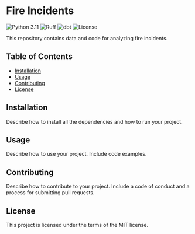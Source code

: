 # Fire Incidents

![Python 3.11](https://img.shields.io/badge/python-3.11-blue)
![Ruff](https://img.shields.io/badge/ruff-v0.1.11-green)
![dbt](https://img.shields.io/badge/dbt-1.7.4-orange)
![License](https://img.shields.io/badge/license-MIT-blue)

This repository contains data and code for analyzing fire incidents.

## Table of Contents

- [Installation](#installation)
- [Usage](#usage)
- [Contributing](#contributing)
- [License](#license)

## Installation

Describe how to install all the dependencies and how to run your project.

## Usage

Describe how to use your project. Include code examples.

## Contributing

Describe how to contribute to your project. Include a code of conduct and a process for submitting pull requests.

## License

This project is licensed under the terms of the MIT license.